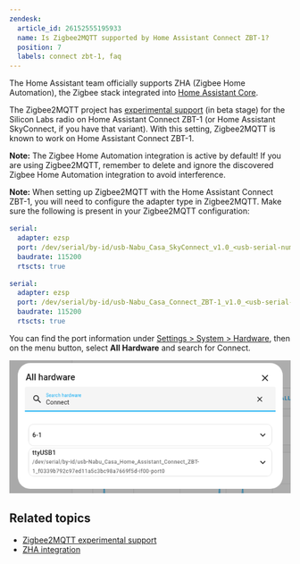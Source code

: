 ```yaml
---
zendesk:
  article_id: 26152555195933
  name: Is Zigbee2MQTT supported by Home Assistant Connect ZBT-1?
  position: 7
  labels: connect zbt-1, faq
---
```


The Home Assistant team officially supports ZHA (Zigbee Home Automation), the Zigbee stack integrated into [Home Assistant Core](https://www.home-assistant.io/docs/glossary/#home-assistant-core).

The Zigbee2MQTT project has [experimental support](https://www.zigbee2mqtt.io/guide/adapters/#experimental) (in beta stage) for the Silicon Labs radio on Home Assistant Connect ZBT-1 (or Home Assistant SkyConnect, if you have that variant). With this setting, Zigbee2MQTT is known to work on Home Assistant Connect ZBT-1.

**Note:** The Zigbee Home Automation integration is active by default! If you are using Zigbee2MQTT, remember to delete and ignore the discovered Zigbee Home Automation integration to avoid interference.

**Note:** When setting up Zigbee2MQTT with the Home Assistant Connect ZBT-1, you will need to configure the adapter type in Zigbee2MQTT. Make sure the following is present in your Zigbee2MQTT configuration:

```yaml
serial:
  adapter: ezsp
  port: /dev/serial/by-id/usb-Nabu_Casa_SkyConnect_v1.0_<usb-serial-number>-if00-port0
  baudrate: 115200
  rtscts: true
```

```yaml
serial:
  adapter: ezsp
  port: /dev/serial/by-id/usb-Nabu_Casa_Connect_ZBT-1_v1.0_<usb-serial-number>-if00-port0
  baudrate: 115200
  rtscts: true
```

You can find the port information under [Settings > System > Hardware](https://my.home-assistant.io/redirect/hardware/), then on the menu button, select **All Hardware** and search for Connect.

![Connect ZBT-1 Identification](/static/img/connect-zbt-1/connect-zbt-1-id.png)

## Related topics

- [Zigbee2MQTT experimental support](https://www.zigbee2mqtt.io/guide/adapters/#experimental)
- [ZHA integration](https://www.home-assistant.io/integrations/zha/)